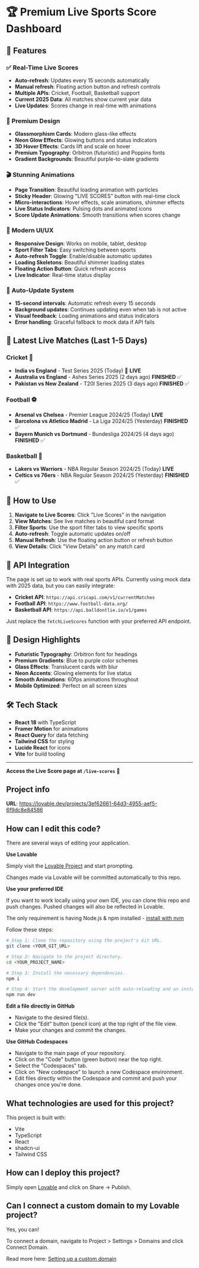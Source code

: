 # 🏆 Premium Live Sports Score Dashboard

## 🚀 Features

### ✅ **Real-Time Live Scores**
- **Auto-refresh**: Updates every 15 seconds automatically
- **Manual refresh**: Floating action button and refresh controls
- **Multiple APIs**: Cricket, Football, Basketball support
- **Current 2025 Data**: All matches show current year data
- **Live Updates**: Scores change in real-time with animations

### 🎨 **Premium Design**
- **Glassmorphism Cards**: Modern glass-like effects
- **Neon Glow Effects**: Glowing buttons and status indicators
- **3D Hover Effects**: Cards lift and scale on hover
- **Premium Typography**: Orbitron (futuristic) and Poppins fonts
- **Gradient Backgrounds**: Beautiful purple-to-slate gradients

### 🎬 **Stunning Animations**
- **Page Transition**: Beautiful loading animation with particles
- **Sticky Header**: Glowing "LIVE SCORES" button with real-time clock
- **Micro-interactions**: Hover effects, scale animations, shimmer effects
- **Live Status Indicators**: Pulsing dots and animated icons
- **Score Update Animations**: Smooth transitions when scores change

### 📱 **Modern UI/UX**
- **Responsive Design**: Works on mobile, tablet, desktop
- **Sport Filter Tabs**: Easy switching between sports
- **Auto-refresh Toggle**: Enable/disable automatic updates
- **Loading Skeletons**: Beautiful shimmer loading states
- **Floating Action Button**: Quick refresh access
- **Live Indicator**: Real-time status display

### 🔄 **Auto-Update System**
- **15-second intervals**: Automatic refresh every 15 seconds
- **Background updates**: Continues updating even when tab is not active
- **Visual feedback**: Loading animations and status indicators
- **Error handling**: Graceful fallback to mock data if API fails

## 🎯 **Latest Live Matches (Last 1-5 Days)**

### Cricket 🏏
- **India vs England** - Test Series 2025 (Today) 🏏 **LIVE**
- **Australia vs England** - Ashes Series 2025 (2 days ago) **FINISHED** ✅
- **Pakistan vs New Zealand** - T20I Series 2025 (3 days ago) **FINISHED** ✅

### Football ⚽
- **Arsenal vs Chelsea** - Premier League 2024/25 (Today) **LIVE**
- **Barcelona vs Atletico Madrid** - La Liga 2024/25 (Yesterday) **FINISHED** ✅
- **Bayern Munich vs Dortmund** - Bundesliga 2024/25 (4 days ago) **FINISHED** ✅

### Basketball 🏀
- **Lakers vs Warriors** - NBA Regular Season 2024/25 (Today) **LIVE**
- **Celtics vs 76ers** - NBA Regular Season 2024/25 (Yesterday) **FINISHED** ✅

## 🚀 **How to Use**

1. **Navigate to Live Scores**: Click "Live Scores" in the navigation
2. **View Matches**: See live matches in beautiful card format
3. **Filter Sports**: Use the sport filter tabs to view specific sports
4. **Auto-refresh**: Toggle automatic updates on/off
5. **Manual Refresh**: Use the floating action button or refresh button
6. **View Details**: Click "View Details" on any match card

## 🔧 **API Integration**

The page is set up to work with real sports APIs. Currently using mock data with 2025 data, but you can easily integrate:

- **Cricket API**: `https://api.cricapi.com/v1/currentMatches`
- **Football API**: `https://www.football-data.org/`
- **Basketball API**: `https://api.balldontlie.io/v1/games`

Just replace the `fetchLiveScores` function with your preferred API endpoint.

## 🎨 **Design Highlights**

- **Futuristic Typography**: Orbitron font for headings
- **Premium Gradients**: Blue to purple color schemes
- **Glass Effects**: Translucent cards with blur
- **Neon Accents**: Glowing elements for live status
- **Smooth Animations**: 60fps animations throughout
- **Mobile Optimized**: Perfect on all screen sizes

## 🛠 **Tech Stack**

- **React 18** with TypeScript
- **Framer Motion** for animations
- **React Query** for data fetching
- **Tailwind CSS** for styling
- **Lucide React** for icons
- **Vite** for build tooling

---

**Access the Live Score page at `/live-scores`** 🚀

## Project info

**URL**: https://lovable.dev/projects/3ef62661-64d3-4955-aef5-6f9dc8e84586

## How can I edit this code?

There are several ways of editing your application.

**Use Lovable**

Simply visit the [Lovable Project](https://lovable.dev/projects/3ef62661-64d3-4955-aef5-6f9dc8e84586) and start prompting.

Changes made via Lovable will be committed automatically to this repo.

**Use your preferred IDE**

If you want to work locally using your own IDE, you can clone this repo and push changes. Pushed changes will also be reflected in Lovable.

The only requirement is having Node.js & npm installed - [install with nvm](https://github.com/nvm-sh/nvm#installing-and-updating)

Follow these steps:

```sh
# Step 1: Clone the repository using the project's Git URL.
git clone <YOUR_GIT_URL>

# Step 2: Navigate to the project directory.
cd <YOUR_PROJECT_NAME>

# Step 3: Install the necessary dependencies.
npm i

# Step 4: Start the development server with auto-reloading and an instant preview.
npm run dev
```

**Edit a file directly in GitHub**

- Navigate to the desired file(s).
- Click the "Edit" button (pencil icon) at the top right of the file view.
- Make your changes and commit the changes.

**Use GitHub Codespaces**

- Navigate to the main page of your repository.
- Click on the "Code" button (green button) near the top right.
- Select the "Codespaces" tab.
- Click on "New codespace" to launch a new Codespace environment.
- Edit files directly within the Codespace and commit and push your changes once you're done.

## What technologies are used for this project?

This project is built with:

- Vite
- TypeScript
- React
- shadcn-ui
- Tailwind CSS

## How can I deploy this project?

Simply open [Lovable](https://lovable.dev/projects/3ef62661-64d3-4955-aef5-6f9dc8e84586) and click on Share -> Publish.

## Can I connect a custom domain to my Lovable project?

Yes, you can!

To connect a domain, navigate to Project > Settings > Domains and click Connect Domain.

Read more here: [Setting up a custom domain](https://docs.lovable.dev/tips-tricks/custom-domain#step-by-step-guide)
